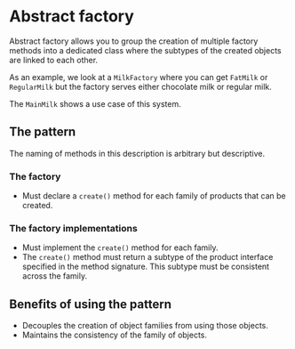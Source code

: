 # Abstract factory

Abstract factory allows you to group the creation of multiple factory methods into a dedicated class where the subtypes
of the created objects are linked to each other.

As an example, we look at a `MilkFactory` where you can get `FatMilk` or `RegularMilk` but the factory serves either
chocolate milk or regular milk.

The `MainMilk` shows a use case of this system.

## The pattern

The naming of methods in this description is arbitrary but descriptive.

### The factory

- Must declare a `create()` method for each family of products that can be created.

### The factory implementations

- Must implement the `create()` method for each family.
- The `create()` method must return a subtype of the product interface specified in the method signature. This subtype
  must be consistent across the family.

## Benefits of using the pattern

- Decouples the creation of object families from using those objects.
- Maintains the consistency of the family of objects.